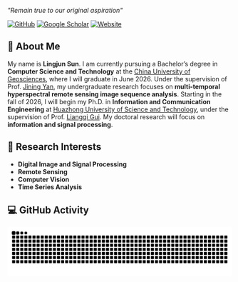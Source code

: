 *"Remain true to our original aspiration"*

[![GitHub](https://img.shields.io/badge/GitHub-JunBond-blue?style=flat&logo=github)](https://github.com/JunBond)
[![Google Scholar](https://img.shields.io/badge/Google%20Scholar-Profile-green?style=flat&logo=google-scholar)](https://scholar.google.com/citations?user=-16o3-0AAAAJ&hl=en)
[![Website](https://img.shields.io/badge/Website-JunBond.github.io-orange?style=flat&logo=firefox)](https://JunBond.github.io/)

## 👋 About Me

My name is **Lingjun Sun**. I am currently pursuing a Bachelor’s degree in **Computer Science and Technology** at the [China University of Geosciences](https://www.cug.edu.cn/), where I will graduate in June 2026. Under the supervision of Prof. [Jining Yan](https://scholar.google.com/citations?user=iYTHxQcAAAAJ&hl=en&oi=ao), my undergraduate research focuses on **multi-temporal hyperspectral remote sensing image sequence analysis**. Starting in the fall of 2026, I will begin my Ph.D. in **Information and Communication Engineering** at [Huazhong University of Science and Technology](https://www.hust.edu.cn/), under the supervision of Prof. [Liangqi Gui](http://faculty.hust.edu.cn/guiliangqi/zh_CN/index/1527449/list/index.htm). My doctoral research will focus on **information and signal processing**.

## 🔬 Research Interests

- **Digital Image and Signal Processing**
- **Remote Sensing**
- **Computer Vision**
- **Time Series Analysis**

## 💻 GitHub Activity

<picture>
  <source media="(prefers-color-scheme: dark)" srcset="https://github.com/JunBond/JunBond/blob/output/github-contribution-grid-snake-dark.svg">
  <source media="(prefers-color-scheme: light)" srcset="https://github.com/JunBond/JunBond/blob/output/github-contribution-grid-snake.svg">
  <img alt="github contribution grid snake animation" src="https://github.com/JunBond/JunBond/blob/output/github-contribution-grid-snake.svg">
</picture>
